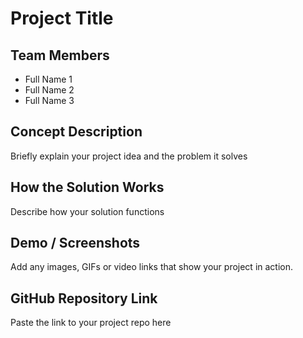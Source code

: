 # Project Title

## Team Members
- Full Name 1
- Full Name 2
- Full Name 3

## Concept Description
Briefly explain your project idea and the problem it solves

## How the Solution Works
Describe how your solution functions

## Demo / Screenshots
Add any images, GIFs or video links that show your project in action. 

## GitHub Repository Link
Paste the link to your project repo here
